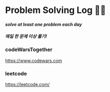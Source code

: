 # Problem Solving Log 🐱‍💻
 #### *solve at least one problem each day*
 #### *매일 한 문제 이상 풀기!*
### codeWarsTogether
https://www.codewars.com 
### leetcode
https://leetcode.com/
